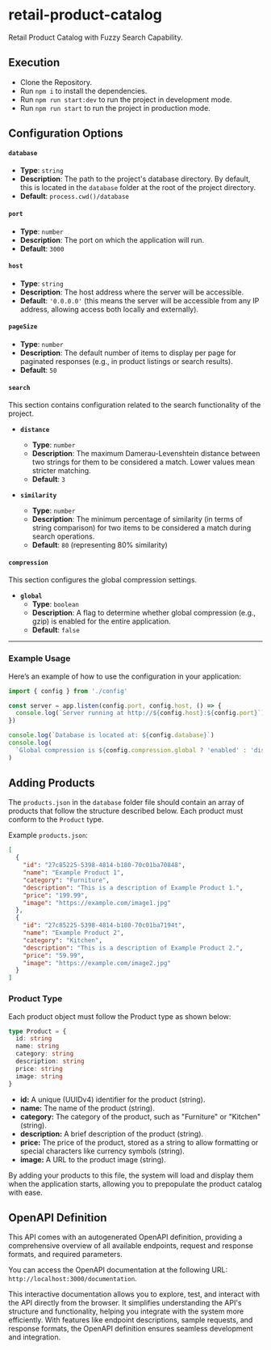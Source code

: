 # retail-product-catalog

Retail Product Catalog with Fuzzy Search Capability.

## Execution

- Clone the Repository.
- Run `npm i` to install the dependencies.
- Run `npm run start:dev` to run the project in development mode.
- Run `npm run start` to run the project in production mode.

## Configuration Options

#### `database`

- **Type**: `string`
- **Description**: The path to the project's database directory. By default, this is located in the `database` folder at the root of the project directory.
- **Default**: `process.cwd()/database`

#### `port`

- **Type**: `number`
- **Description**: The port on which the application will run.
- **Default**: `3000`

#### `host`

- **Type**: `string`
- **Description**: The host address where the server will be accessible.
- **Default**: `'0.0.0.0'` (this means the server will be accessible from any IP address, allowing access both locally and externally).

#### `pageSize`

- **Type**: `number`
- **Description**: The default number of items to display per page for paginated responses (e.g., in product listings or search results).
- **Default**: `50`

#### `search`

This section contains configuration related to the search functionality of the project.

- **`distance`**

  - **Type**: `number`
  - **Description**: The maximum Damerau-Levenshtein distance between two strings for them to be considered a match. Lower values mean stricter matching.
  - **Default**: `3`

- **`similarity`**
  - **Type**: `number`
  - **Description**: The minimum percentage of similarity (in terms of string comparison) for two items to be considered a match during search operations.
  - **Default**: `80` (representing 80% similarity)

#### `compression`

This section configures the global compression settings.

- **`global`**
  - **Type**: `boolean`
  - **Description**: A flag to determine whether global compression (e.g., gzip) is enabled for the entire application.
  - **Default**: `false`

---

### Example Usage

Here’s an example of how to use the configuration in your application:

```typescript
import { config } from './config'

const server = app.listen(config.port, config.host, () => {
  console.log(`Server running at http://${config.host}:${config.port}`)
})

console.log(`Database is located at: ${config.database}`)
console.log(
  `Global compression is ${config.compression.global ? 'enabled' : 'disabled'}`
)
```

## Adding Products

The `products.json` in the `database` folder file should contain an array of products that follow the structure described below. Each product must conform to the `Product` type.

Example `products.json`:

```json
[
  {
    "id": "27c85225-5398-4814-b180-70c01ba70848",
    "name": "Example Product 1",
    "category": "Furniture",
    "description": "This is a description of Example Product 1.",
    "price": "199.99",
    "image": "https://example.com/image1.jpg"
  },
  {
    "id": "27c85225-5398-4814-b180-70c01ba7194t",
    "name": "Example Product 2",
    "category": "Kitchen",
    "description": "This is a description of Example Product 2.",
    "price": "59.99",
    "image": "https://example.com/image2.jpg"
  }
]
```

### Product Type

Each product object must follow the Product type as shown below:

```typescript
type Product = {
  id: string
  name: string
  category: string
  description: string
  price: string
  image: string
}
```

- **id:** A unique (UUIDv4) identifier for the product (string).
- **name:** The name of the product (string).
- **category:** The category of the product, such as "Furniture" or "Kitchen" (string).
- **description:** A brief description of the product (string).
- **price:** The price of the product, stored as a string to allow formatting or special characters like currency symbols (string).
- **image:** A URL to the product image (string).

By adding your products to this file, the system will load and display them when the application starts, allowing you to prepopulate the product catalog with ease.

## OpenAPI Definition

This API comes with an autogenerated OpenAPI definition, providing a comprehensive overview of all available endpoints, request and response formats, and required parameters.

You can access the OpenAPI documentation at the following URL: `http://localhost:3000/documentation`.

This interactive documentation allows you to explore, test, and interact with the API directly from the browser. It simplifies understanding the API's structure and functionality, helping you integrate with the system more efficiently. With features like endpoint descriptions, sample requests, and response formats, the OpenAPI definition ensures seamless development and integration.
